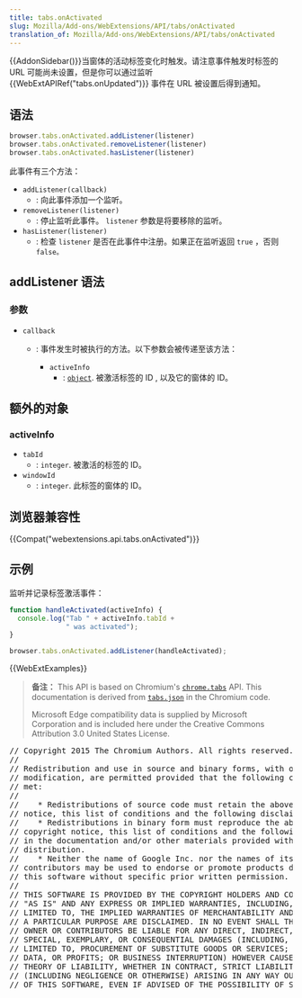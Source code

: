 ```yaml
---
title: tabs.onActivated
slug: Mozilla/Add-ons/WebExtensions/API/tabs/onActivated
translation_of: Mozilla/Add-ons/WebExtensions/API/tabs/onActivated
---
```

{{AddonSidebar()}}当窗体的活动标签变化时触发。请注意事件触发时标签的 URL 可能尚未设置，但是你可以通过监听 {{WebExtAPIRef("tabs.onUpdated")}} 事件在 URL 被设置后得到通知。

## 语法

```js
browser.tabs.onActivated.addListener(listener)
browser.tabs.onActivated.removeListener(listener)
browser.tabs.onActivated.hasListener(listener)
```

此事件有三个方法：

- `addListener(callback)`
  - : 向此事件添加一个监听。
- `removeListener(listener)`
  - : 停止监听此事件。 `listener` 参数是将要移除的监听。
- `hasListener(listener)`
  - : 检查 `listener` 是否在此事件中注册。如果正在监听返回 `true` ，否则 `false。`

## addListener 语法

### 参数

- `callback`

  - : 事件发生时被执行的方法。以下参数会被传递至该方法：

    - `activeInfo`
      - : [`object`](#activeInfo). 被激活标签的 ID , 以及它的窗体的 ID。

## 额外的对象

### activeInfo

- `tabId`
  - : `integer`. 被激活的标签的 ID。
- `windowId`
  - : `integer`. 此标签的窗体的 ID。

## 浏览器兼容性

{{Compat("webextensions.api.tabs.onActivated")}}

## 示例

监听并记录标签激活事件：

```js
function handleActivated(activeInfo) {
  console.log("Tab " + activeInfo.tabId +
              " was activated");
}

browser.tabs.onActivated.addListener(handleActivated);
```

{{WebExtExamples}}

> **备注：** This API is based on Chromium's [`chrome.tabs`](https://developer.chrome.com/extensions/tabs#event-onActivated) API. This documentation is derived from [`tabs.json`](https://chromium.googlesource.com/chromium/src/+/master/chrome/common/extensions/api/tabs.json) in the Chromium code.
>
> Microsoft Edge compatibility data is supplied by Microsoft Corporation and is included here under the Creative Commons Attribution 3.0 United States License.

<div class="hidden"><pre>// Copyright 2015 The Chromium Authors. All rights reserved.
//
// Redistribution and use in source and binary forms, with or without
// modification, are permitted provided that the following conditions are
// met:
//
//    * Redistributions of source code must retain the above copyright
// notice, this list of conditions and the following disclaimer.
//    * Redistributions in binary form must reproduce the above
// copyright notice, this list of conditions and the following disclaimer
// in the documentation and/or other materials provided with the
// distribution.
//    * Neither the name of Google Inc. nor the names of its
// contributors may be used to endorse or promote products derived from
// this software without specific prior written permission.
//
// THIS SOFTWARE IS PROVIDED BY THE COPYRIGHT HOLDERS AND CONTRIBUTORS
// "AS IS" AND ANY EXPRESS OR IMPLIED WARRANTIES, INCLUDING, BUT NOT
// LIMITED TO, THE IMPLIED WARRANTIES OF MERCHANTABILITY AND FITNESS FOR
// A PARTICULAR PURPOSE ARE DISCLAIMED. IN NO EVENT SHALL THE COPYRIGHT
// OWNER OR CONTRIBUTORS BE LIABLE FOR ANY DIRECT, INDIRECT, INCIDENTAL,
// SPECIAL, EXEMPLARY, OR CONSEQUENTIAL DAMAGES (INCLUDING, BUT NOT
// LIMITED TO, PROCUREMENT OF SUBSTITUTE GOODS OR SERVICES; LOSS OF USE,
// DATA, OR PROFITS; OR BUSINESS INTERRUPTION) HOWEVER CAUSED AND ON ANY
// THEORY OF LIABILITY, WHETHER IN CONTRACT, STRICT LIABILITY, OR TORT
// (INCLUDING NEGLIGENCE OR OTHERWISE) ARISING IN ANY WAY OUT OF THE USE
// OF THIS SOFTWARE, EVEN IF ADVISED OF THE POSSIBILITY OF SUCH DAMAGE.
</pre></div>
